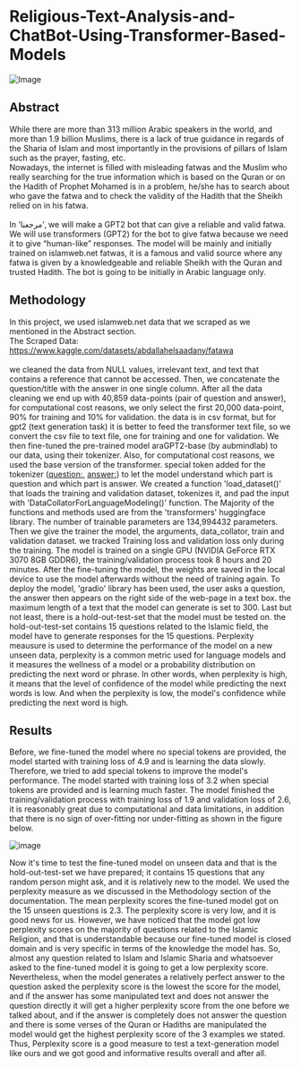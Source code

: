 # Religious-Text-Analysis-and-ChatBot-Using-Transformer-Based-Models
![Image](C:\Users\joead\OneDrive\Desktop\078f0074fd7a58db4ea4a0e94efa3c5d.png)
## Abstract
While there are more than 313 million Arabic speakers in the world, and more than 1.9 billion Muslims, there is a lack of true guidance in regards of the Sharia of Islam and most importantly in the provisions of pillars of Islam such as the prayer, fasting, etc.<br>
Nowadays, the internet is filled with misleading fatwas and the Muslim who really searching for the true information which is based on the Quran or on the Hadith of Prophet Mohamed is in a problem, he/she has to search about who gave the fatwa and to check the validity of the Hadith that the Sheikh relied on in his fatwa.<br>
<br>
In ‘مرجعنا’, we will make a GPT2 bot that can give a reliable and valid fatwa. We will use transformers (GPT2) for the bot to give fatwa because we need it to give
“human-like” responses. The model will be mainly and initially trained on islamweb.net fatwas, it is a famous and valid source where any fatwa is given by a knowledgeable and reliable Sheikh with the Quran and trusted Hadith. The bot is going to be initially in Arabic language only.

## Methodology
In this project, we used islamweb.net data that we scraped as we mentioned in the Abstract section.<br>
The Scraped Data: https://www.kaggle.com/datasets/abdallahelsaadany/fatawa <br>
<br>
we cleaned the data from NULL values, irrelevant text, and text that contains a reference that cannot be accessed. Then, we concatenate the question/title with the answer in one single column. After all the data cleaning we end up with 40,859 data-points (pair of question and answer), for computational cost reasons, we only select the first 20,000 data-point, 90% for training and 10% for validation. the data is in csv format, but for gpt2 (text generation task) it is better to feed the transformer text file, so we convert the csv file to text file, one for training and one for validation. We then fine-tuned the pre-trained model araGPT2-base (by aubmindlab) to our data, using their tokenizer. Also, for computational cost reasons, we used the base version of the transformer. special token added for the tokenizer (<question:>, <answer:>) to let the model understand which part is question and which part is answer. We created a function 'load_dataset()' that loads the training and validation dataset, tokenizes it, and pad the input with 'DataCollatorForLanguageModeling()' function. The Majority of the functions and methods used are from the 'transformers' huggingface library. The number of trainable parameters are 134,994432 parameters.
Then we give the trainer the model, the arguments, data_collator, train and validation dataset. we tracked Training loss and validation loss only during the training. The model is trained on a single GPU (NVIDIA GeForce RTX 3070 8GB GDDR6), the training/validation process took 8 hours and 20 minutes.
After the fine-tuning the model, the weights are saved in the local device to use the model afterwards without the need of training again. To deploy the model, 'gradio' library has been used, the user asks a question, the answer then appears on the right side of the web-page in a text box. the maximum length of a text that the model can generate is set to 300.
Last but not least, there is a hold-out-test-set that the model must be tested on. the hold-out-test-set contains 15 questions related to the Islamic field, the model have to generate responses for the 15 questions. Perplexity meausure is used to determine the performance of the model on a new unseen data, perplexity is a common metric used for language models and
it measures the wellness of a model or a probability distribution on predicting the next word or phrase. In other words, when perplexity is high, it means that the level of confidence of the model while predicting the next words is low. And when the perplexity is low, the model's confidence while predicting the next word is high.

## Results
Before, we fine-tuned the model where no special tokens are provided, the model started with training loss of 4.9 and is learning the data slowly. Therefore, we tried to add special tokens to improve the model's performance. The model started with training loss of 3.2 when special tokens are provided and is learning much faster. The model finished the training/validation process with training loss of 1.9 and validation loss of 2.6, it is reasonably great due to computational and data limitations, in addition that there is no sign of over-fitting nor under-fitting as shown in the figure below.

![image](https://github.com/Marje3na/Religious-Text-Analysis-and-ChatBot-Using-Transformer-Based-Models/assets/67977986/f3dcfbff-521e-491a-8948-06c6569eb3f8)

Now it's time to test the fine-tuned model on unseen data and that is the hold-out-test-set we have prepared; it contains 15 questions that any random person might ask, and it is relatively new to the model. We used the perplexity measure as we discussed in the Methodology section of the documentation. The mean perplexity scores the fine-tuned model got on the 15 unseen questions is 2.3. The perplexity score is very low, and it is good news for us. However, we have noticed that the model got low perplexity scores on the majority of questions related to the Islamic Religion, and that is understandable because our fine-tuned model is closed domain and is very specific in terms of the knowledge the model has. So, almost any question related to Islam and Islamic Sharia and whatsoever asked to the fine-tuned model it is going to get a low perplexity score. Nevertheless, when the model generates a relatively perfect answer to the question asked the perplexity score is the lowest the score for the model, and if the answer has some manipulated text and does not answer the question directly it will get a higher perplexity score from the one before we talked about, and if the answer is completely does not answer the question and there is some verses of the Quran or Hadiths are manipulated the model would get the highest perplexity score of the 3 examples we stated. Thus, Perplexity score is a good measure to test a text-generation model like ours and we got good and informative results overall and after all.
